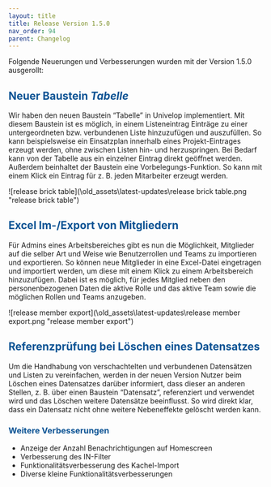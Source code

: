 ```yaml
---
layout: title
title: Release Version 1.5.0
nav_order: 94
parent: Changelog
---
```


Folgende Neuerungen und Verbesserungen wurden mit der Version 1.5.0 ausgerollt:

## <span style="color:#0b5394">**Neuer Baustein _Tabelle_**</span>

Wir haben den neuen Baustein “Tabelle” in Univelop implementiert. Mit diesem Baustein ist es möglich, in einem Listeneintrag Einträge zu einer untergeordneten bzw. verbundenen Liste hinzuzufügen und auszufüllen. So kann beispielsweise ein Einsatzplan innerhalb eines Projekt-Eintrages erzeugt werden, ohne zwischen Listen hin- und herzuspringen. Bei Bedarf kann von der Tabelle aus ein einzelner Eintrag direkt geöffnet werden. Außerdem beinhaltet der Baustein eine Vorbelegungs-Funktion. So kann mit einem Klick ein Eintrag für z. B. jeden Mitarbeiter erzeugt werden.

![release brick table](\old_assets\latest-updates\release brick table.png "release brick table")

## <span style="color:#0b5394">**Excel Im-/Export von Mitgliedern**</span>

Für Admins eines Arbeitsbereiches gibt es nun die Möglichkeit, Mitglieder auf die selber Art und Weise wie Benutzerrollen und Teams zu importieren und exportieren. So können neue Mitglieder in eine Excel-Datei eingetragen und importiert werden, um diese mit einem Klick zu einem Arbeitsbereich hinzuzufügen. Dabei ist es möglich, für jedes Mitglied neben den personenbezogenen Daten die aktive Rolle und das aktive Team sowie die möglichen Rollen und Teams anzugeben.

![release member export](\old_assets\latest-updates\release member export.png "release member export")

## <span style="color:#0b5394">**Referenzprüfung bei Löschen eines Datensatzes**</span>

Um die Handhabung von verschachtelten und verbundenen Datensätzen und Listen zu vereinfachen, werden in der neuen Version Nutzer beim Löschen eines Datensatzes darüber informiert, dass dieser an anderen Stellen, z. B. über einen Baustein “Datensatz”, referenziert und verwendet wird und das Löschen weitere Datensätze beeinflusst. So wird direkt klar, dass ein Datensatz nicht ohne weitere Nebeneffekte gelöscht werden kann.

### <span style="color:#0b5394">**Weitere Verbesserungen**</span>

-   Anzeige der Anzahl Benachrichtigungen auf Homescreen
-   Verbesserung des IN-Filter
-   Funktionalitätsverbesserung des Kachel-Import
-   Diverse kleine Funktionalitätsverbesserungen

